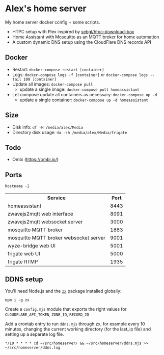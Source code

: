 # Alex's home server

My home server docker config + some scripts.

- HTPC setup with Plex inspired by [sebgl/htpc-download-box](https://github.com/sebgl/htpc-download-box)
- Home Assistant with Mosquitto as an MQTT broker for home automation
- A custom dynamic DNS setup using the CloudFlare DNS records API

## Docker

- Restart: `docker-compose restart [container]`
- Logs: `docker-compose logs -f [container]` or `docker-compose logs --tail 100 [container]`
- Update all images: `docker-compose pull`
  - update a single image: `docker-compose pull homeassistant`
- Let compose update all containers as necessary: `docker-compose up -d`
  - update a single container: `docker-compose up -d homeassistant`

## Size

- Disk info: `df -H /media/alex/Media`
- Directory disk usage: `du -sh /media/alex/Media/frigate`

## Todo

- Ombi (https://ombi.io/)

## Ports

```
hostname -I
```

<table>
  <tr><th>Service</th><th>Port</th></tr>
  <tr><td>homeassistant</td><td>8443</td></tr>
  <tr><td>zwavejs2mqtt web interface</td><td>8091</td></tr>
  <tr><td>zwavejs2mqtt websocket server</td><td>3000</td></tr>
  <tr><td>mosquitto MQTT broker</td><td>1883</td></tr>
  <tr><td>mosquitto MQTT broker websocket server</td><td>9001</td></tr>
  <tr><td>wyze-bridge web UI</td><td>5001</td></tr>
  <tr><td>frigate web UI</td><td>5000</td></tr>
  <tr><td>frigate RTMP</td><td>1935</td></tr>
</table>

## DDNS setup

You'll need Node.js and the [`zx`](https://github.com/google/zx) package installed globally:

```
npm i -g zx
```

Create a `config.mjs` module that exports the right values for `CLOUDFLARE_API_TOKEN`, `ZONE_ID`, `RECORD_ID`

Add a crontab entry to run `ddns.mjs` through zx, for example every 10 minutes, changing the current working directory (for the last_ip file) and setting up a separate log file.

```
*/10 * * * * cd ~/src/homeserver/ && ~/src/homeserver/ddns.mjs >> ~/src/homeserver/ddns.log
```

